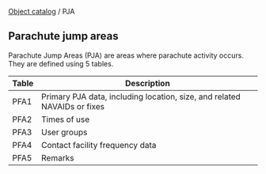 [Object catalog](https://github.com/tlarsen7572/us_airspace_data#object-catalog) / PJA

## Parachute jump areas

Parachute Jump Areas (PJA) are areas where parachute activity occurs. They are defined using 5 tables.

|Table |Description|
|------|-----------|
|PFA1  |Primary PJA data, including location, size, and related NAVAIDs or fixes|
|PFA2  |Times of use|
|PFA3  |User groups|
|PFA4  |Contact facility frequency data|
|PFA5  |Remarks|
